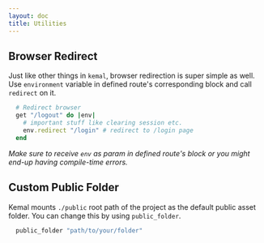 ```yaml
---
layout: doc
title: Utilities
---
```


## Browser Redirect

Just like other things in `kemal`, browser redirection is super simple as well. Use `environment` variable in defined route's corresponding block and call `redirect` on it.

```ruby
  # Redirect browser
  get "/logout" do |env|
	# important stuff like clearing session etc.
	env.redirect "/login" # redirect to /login page
  end
```
_Make sure to receive `env` as param in defined route's block or you might end-up having compile-time errors._

## Custom Public Folder

Kemal mounts `./public` root path of the project as the default public asset folder. You can change this by using `public_folder`.

```ruby
  public_folder "path/to/your/folder"
```
